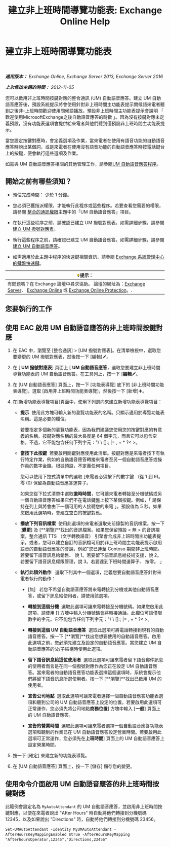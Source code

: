 ﻿---
title: '建立非上班時間導覽功能表: Exchange Online Help'
TOCTitle: 建立非上班時間導覽功能表
ms:assetid: bfe81ed6-9648-4882-8baf-ac93ea30a8ca
ms:mtpsurl: https://technet.microsoft.com/zh-tw/library/Bb232175(v=EXCHG.150)
ms:contentKeyID: 50474102
ms.date: 05/23/2018
mtps_version: v=EXCHG.150
ms.translationtype: MT
---

# 建立非上班時間導覽功能表

 

_**適用版本：** Exchange Online, Exchange Server 2013, Exchange Server 2016_

_**上次修改主題的時間：** 2012-11-05_

您可以啟用非上班時間按鍵對應的整合通訊 (UM) 自動語音應答。建立 UM 自動語音應答後，預設系統提示將會使用針對非上班時間主功能表提示問候語來電者聽到之後非-上班時間歡迎使用問候語播放。預設非上班時間主功能表提示會說明 「 歡迎使用MicrosoftExchange之後自動語音應答的時數 」。因為沒有按鍵對應未定義預設，沒有功能表選項會提供給來電者與他們聽到僅預設非上班時間主功能表提示。

當您設定按鍵對應時，會定義選項及作業，當來電者在使用有語音功能的自動語音應答時說出某個詞，或是來電者在使用沒有語音功能的自動語音應答時按電話鍵台上的按鍵，便會執行這些選項及作業。

如需與 UM 自動語音應答相關的其他管理工作，請參閱[UM 自動語音應答程序](um-auto-attendant-procedures-exchange-2013-help.md)。

## 開始之前有哪些須知？

  - 預估完成時間： 少於 1 分鐘。

  - 您必須已獲指派權限，才能執行此程序或這些程序。若要查看您需要的權限，請參閱 [整合的通訊權限](unified-messaging-permissions-exchange-2013-help.md)主題中的「UM 自動語音應答」項目。

  - 在執行這些程序之前，請確認已建立 UM 撥號對應表。如需詳細步驟，請參閱[建立 UM 撥號對應表](create-a-um-dial-plan-exchange-2013-help.md)。

  - 執行這些程序之前，請確認已建立 UM 自動語音應答。如需詳細步驟，請參閱[建立 UM 自動語音應答](create-a-um-auto-attendant-exchange-2013-help.md)。

  - 如需適用於此主題中程序的快速鍵相關資訊，請參閱 [Exchange 系統管理中心的鍵盤快速鍵](keyboard-shortcuts-in-the-exchange-admin-center-exchange-online-protection-help.md)。

<table>
<thead>
<tr class="header">
<th><img src="images/Bb124558.tip(EXCHG.150).gif" title="提示" alt="提示" />提示：</th>
</tr>
</thead>
<tbody>
<tr class="odd">
<td>有問題嗎？在 Exchange 論壇中尋求協助。 論壇的網址為：<a href="https://go.microsoft.com/fwlink/p/?linkid=60612">Exchange Server</a>、 <a href="https://go.microsoft.com/fwlink/p/?linkid=267542">Exchange Online</a> 或 <a href="https://go.microsoft.com/fwlink/p/?linkid=285351">Exchange Online Protection</a>。.</td>
</tr>
</tbody>
</table>


## 您要執行的工作

## 使用 EAC 啟用 UM 自動語音應答的非上班時間按鍵對應

1.  在 EAC 中，瀏覽至 \[整合通訊\] \> \[UM 撥號對應表\]。在清單檢視中，選取您要變更的 UM 撥號對應表，然後按一下 \[編輯\]![編輯圖示](images/JJ218640.6f53ccb2-1f13-4c02-bea0-30690e6ea71d(EXCHG.150).gif "編輯圖示")。

2.  在 \[ **UM 撥號對應表**\] 頁面上 \[ **UM 自動語音應答**，選取您要建立非上班時間導覽功能表的 UM 自動語音應答。在工具列上，按一下 \[**編輯**![編輯圖示](images/JJ218640.6f53ccb2-1f13-4c02-bea0-30690e6ea71d(EXCHG.150).gif "編輯圖示")。

3.  在 \[UM 自動語音應答\] 頁面上，按一下 \[功能表導覽\] 底下的 \[非上班時間功能表導覽\]，選取 \[啟用非上班時間功能表導覽\]，然後按一下 \[新增\]![加入圖示](images/JJ218640.c1e75329-d6d7-4073-a27d-498590bbb558(EXCHG.150).gif "加入圖示")。

4.  在\[新增功能表導覽項目\]頁面中，使用下列選向來建立新增功能表導覽項目：
    
      - **提示**  使用此方塊可輸入新的瀏覽功能表的名稱。只顯示適用於導覽功能表名稱。這是必要的欄位。
        
        若要指定多個新的瀏覽功能表，因為我們建議您使用您的按鍵對應的有意義的名稱。按鍵對應名稱的最大長度是 64 個字元，而且它可以包含空格。不過，它不能包含任何下列字元："/ \\ \[\]:; |= , + \* ?\< \>。
    
      - **當按下此按鍵**  若要啟用關鍵對應使用此清單。按鍵對應是來電者按下有執行特定作業，例如的自動語音應答轉接來電者至另一個自動語音應答或操作員的數字金鑰。根據預設，不定義任何項目。
        
        您可以使用下拉式清單中的選取 \[來電者必須按下的數字鍵 （從 1 到 9)。零 (0) 保留為自動語音應答運算子。
        
        如果您從下拉式清單中選取**逾時時間**，它可讓來電者轉接至分機號碼或另一個自動語音應答如果它們不在電話鍵盤上按下某個按鍵。例如，「 請保持在列上與將會由下一個可用的人接聽您的來電 」。預設值為 5 秒。如果您啟用此選項時，會建立空白的按鍵對應。
    
      - **播放下列音訊檔案**  使用此選項的來電者選取先前錄製的音訊檔案。按一下 \[**變更**\] 及 \[**瀏覽\]**找出的音訊檔案。如果您保留預設 \< 無 \> 的音訊檔案，整合通訊 TTS （文字轉換語音） 引擎會合成非上班時間主功能表提示。或者，您可以建立自訂的音訊檔可用於非上班時間主功能表提示啟用語音的自動語音應答的會說，例如"您已連至 Contoso 期間非上班時間。若要留下語音訊息給銷售、 說 1。若要留下語音訊息給技術支援，說 2。若要留下語音訊息權限管理，說 3。若要達到下班時間運算子、 按零。 」
    
      - **執行此額外動作**   選取下列其中一個選項，定義您要自動語音應答針對來電者執行的動作：
        
          - \[無\]   若您不希望自動語音應答將來電轉接到分機或其他自動語音應答，或留下訊息給使用者，請使用該選項。
        
          - **轉接到這個分機**  選取此選項可讓來電轉接至分機號碼。如果您啟用此選項，請使用 \[\] 方塊中輸入分機號碼會將轉接通話。此欄位可讓僅限數字的字元。它不能包含任何下列字元："/ \\ \[\]:; |= , + \* ?\< \>。
        
          - **轉接到這個 UM 自動語音應答**  選取此選項可將電話轉接到現有的自動語音應答。按一下 \[**瀏覽\]**找出您想要使用的自動語音應答。啟用此選項之前，您必須先建立及設定的自動語音應答。當您建立 UM 自動語音應答的父/子結構時使用此選項。
        
          - **留下語音訊息給這位使用者**  選取此選項可讓來電者留下語音郵件訊息的使用者而言是在同一個撥號對應作為您正在設定 UM 自動語音應答。當來電者的自動語音應答功能表選擇這個選項時，系統會提示他們將留下語音訊息所選使用者。按一下 \[**瀏覽\]**找出已啟用 UM 的使用者。
        
          - **宣告公司地點**  選取此選項可讓來電者選擇一個自動語音應答功能表選項和聽到公司的 UM 自動語音應答上設定的位置。若要啟用此選項可正常運作，您必須先將公司地點**商務位置**\] 方塊中輸入 \[**一般**\] 頁面上的 UM 自動語音應答。
        
          - **宣告的營業時間**  選取此選項可讓來電者選擇一個自動語音應答功能表選項和聽到的作業已在 UM 自動語音應答設定營業時間。若要啟用此選項可正常運作，您必須先在**上班時間**\] 頁面上的 UM 自動語音應答上設定營業時間。

5.  按一下 \[確定\] 來建立新的功能表導覽。

6.  在 \[UM 自動語音應答\] 頁面上，按一下 \[儲存\] 儲存您的變更。

## 使用命令介面啟用 UM 自動語音應答的非上班時間按鍵對應

此範例會設定名為 `MyAutoAttendant` 的 UM 自動語音應答，並啟用非上班時間按鍵對應，以便在來電者說出 "After Hours" 時自動將他們轉接到分機號碼 12345，以及如果說出 "Directions" 時，自動將他們轉接到分機號碼 23456。

    Set-UMAutoAttendant -Identity MyUMAutoAttendant -AfterHoursKeyMappingEnabled $true -AfterHoursKeyMapping "AfterhoursOperator,12345","Directions,23456"

